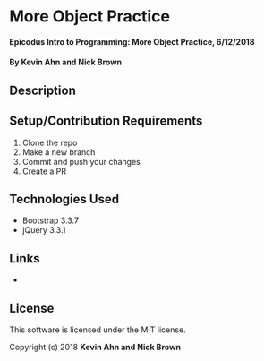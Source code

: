 # More Object Practice

#### Epicodus Intro to Programming: More Object Practice, 6/12/2018

#### By Kevin Ahn and Nick Brown

## Description



## Setup/Contribution Requirements

1. Clone the repo
1. Make a new branch
1. Commit and push your changes
1. Create a PR

## Technologies Used

* Bootstrap 3.3.7
* jQuery 3.3.1

## Links

*

## License

This software is licensed under the MIT license.

Copyright (c) 2018 **Kevin Ahn and Nick Brown**
